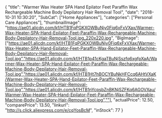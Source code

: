 {
	"title": "Warmer Wax Heater  SPA Hand Epilator Feet Paraffin Wax Rechargeable Machine Body Depilatory Hair Removal Tool",
	"date": "2018-10-31 10:30:20",
	"SubCat": ["Home Appliances"],
	"categories": ["Personal Care Appliances"],
	"thumbnailImage": "https://ae01.alicdn.com/kf/HTB1FqPGKXOWBuNjy0Fiq6xFxVXax/Warmer-Wax-Heater-SPA-Hand-Epilator-Feet-Paraffin-Wax-Rechargeable-Machine-Body-Depilatory-Hair-Removal-Tool.jpg_220x220.jpg",
	"BigImage": ["https://ae01.alicdn.com/kf/HTB1FqPGKXOWBuNjy0Fiq6xFxVXax/Warmer-Wax-Heater-SPA-Hand-Epilator-Feet-Paraffin-Wax-Rechargeable-Machine-Body-Depilatory-Hair-Removal-Tool.jpg","https://ae01.alicdn.com/kf/HTB1p41cKgaTBuNjSszfq6xgfpXaA/Warmer-Wax-Heater-SPA-Hand-Epilator-Feet-Paraffin-Wax-Rechargeable-Machine-Body-Depilatory-Hair-Removal-Tool.jpg","https://ae01.alicdn.com/kf/HTB1Ht7hBOCYBuNkHFCcq6AHtVXaK/Warmer-Wax-Heater-SPA-Hand-Epilator-Feet-Paraffin-Wax-Rechargeable-Machine-Body-Depilatory-Hair-Removal-Tool.jpg","https://ae01.alicdn.com/kf/HTB1nYcpsbZnBKNjSZFKq6AGOVXau/Warmer-Wax-Heater-SPA-Hand-Epilator-Feet-Paraffin-Wax-Rechargeable-Machine-Body-Depilatory-Hair-Removal-Tool.jpg",""],
	"actualPrice": 12.50,
	"comparePrice": 13.50,
	"linkurl": "http://s.click.aliexpress.com/e/cqYosBcM",
	"inStock": 77
}
